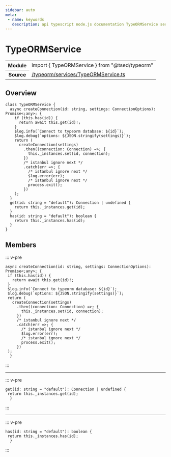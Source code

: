 ```yaml
---
sidebar: auto
meta:
 - name: keywords
   description: api typescript node.js documentation TypeORMService service
---
```

# TypeORMService <Badge text="Service" type="service"/>
<!-- Summary -->
<section class="symbol-info"><table class="is-full-width"><tbody><tr><th>Module</th><td><div class="lang-typescript"><span class="token keyword">import</span> { TypeORMService }&nbsp;<span class="token keyword">from</span>&nbsp;<span class="token string">"@tsed/typeorm"</span></div></td></tr><tr><th>Source</th><td><a href="https://github.com/Romakita/ts-express-decorators/blob/v4.30.1/src//typeorm/services/TypeORMService.ts#L0-L0">/typeorm/services/TypeORMService.ts</a></td></tr></tbody></table></section>

<!-- Overview -->
## Overview


<pre><code class="typescript-lang "><span class="token keyword">class</span> TypeORMService <span class="token punctuation">{</span>
  async <span class="token function">createConnection</span><span class="token punctuation">(</span>id<span class="token punctuation">:</span> <span class="token keyword">string</span><span class="token punctuation">,</span> settings<span class="token punctuation">:</span> ConnectionOptions<span class="token punctuation">)</span><span class="token punctuation">:</span> Promise&lt<span class="token punctuation">;</span><span class="token keyword">any</span>&gt<span class="token punctuation">;</span> <span class="token punctuation">{</span>
    if <span class="token punctuation">(</span>this.<span class="token function">has</span><span class="token punctuation">(</span>id<span class="token punctuation">)</span><span class="token punctuation">)</span> <span class="token punctuation">{</span>
      return await this.<span class="token function">get</span><span class="token punctuation">(</span>id<span class="token punctuation">)</span>!<span class="token punctuation">;</span>
    <span class="token punctuation">}</span>
    $log.<span class="token function">info</span><span class="token punctuation">(</span>`Connect to typeorm database<span class="token punctuation">:</span> $<span class="token punctuation">{</span>id<span class="token punctuation">}</span>`<span class="token punctuation">)</span><span class="token punctuation">;</span>
    $log.<span class="token function">debug</span><span class="token punctuation">(</span>`options<span class="token punctuation">:</span> $<span class="token punctuation">{</span>JSON.<span class="token function">stringify</span><span class="token punctuation">(</span>settings<span class="token punctuation">)</span><span class="token punctuation">}</span>`<span class="token punctuation">)</span><span class="token punctuation">;</span>
    return <span class="token punctuation">(</span>
      <span class="token function">createConnection</span><span class="token punctuation">(</span>settings<span class="token punctuation">)</span>
        .<span class="token function">then</span><span class="token punctuation">(</span><span class="token punctuation">(</span>connection<span class="token punctuation">:</span> Connection<span class="token punctuation">)</span> =&gt<span class="token punctuation">;</span> <span class="token punctuation">{</span>
          this._instances.<span class="token function">set</span><span class="token punctuation">(</span>id<span class="token punctuation">,</span> connection<span class="token punctuation">)</span><span class="token punctuation">;</span>
        <span class="token punctuation">}</span><span class="token punctuation">)</span>
        /* istanbul ignore next */
        .<span class="token function">catch</span><span class="token punctuation">(</span>err =&gt<span class="token punctuation">;</span> <span class="token punctuation">{</span>
          /* istanbul ignore next */
          $log.<span class="token function">error</span><span class="token punctuation">(</span>err<span class="token punctuation">)</span><span class="token punctuation">;</span>
          /* istanbul ignore next */
          process.<span class="token function">exit</span><span class="token punctuation">(</span><span class="token punctuation">)</span><span class="token punctuation">;</span>
        <span class="token punctuation">}</span><span class="token punctuation">)</span>
    <span class="token punctuation">)</span><span class="token punctuation">;</span>
  <span class="token punctuation">}</span>
  <span class="token function">get</span><span class="token punctuation">(</span>id<span class="token punctuation">:</span> <span class="token keyword">string</span><span class="token punctuation"> = </span><span class="token string">"default"</span><span class="token punctuation">)</span><span class="token punctuation">:</span> Connection | undefined <span class="token punctuation">{</span>
    return this._instances.<span class="token function">get</span><span class="token punctuation">(</span>id<span class="token punctuation">)</span><span class="token punctuation">;</span>
  <span class="token punctuation">}</span>
  <span class="token function">has</span><span class="token punctuation">(</span>id<span class="token punctuation">:</span> <span class="token keyword">string</span><span class="token punctuation"> = </span><span class="token string">"default"</span><span class="token punctuation">)</span><span class="token punctuation">:</span> <span class="token keyword">boolean</span> <span class="token punctuation">{</span>
    return this._instances.<span class="token function">has</span><span class="token punctuation">(</span>id<span class="token punctuation">)</span><span class="token punctuation">;</span>
  <span class="token punctuation">}</span>
<span class="token punctuation">}</span></code></pre>



<!-- Members -->




## Members


::: v-pre

<div class="method-overview">
<pre><code class="typescript-lang ">async <span class="token function">createConnection</span><span class="token punctuation">(</span>id<span class="token punctuation">:</span> <span class="token keyword">string</span><span class="token punctuation">,</span> settings<span class="token punctuation">:</span> ConnectionOptions<span class="token punctuation">)</span><span class="token punctuation">:</span> Promise&lt<span class="token punctuation">;</span><span class="token keyword">any</span>&gt<span class="token punctuation">;</span> <span class="token punctuation">{</span>
 if <span class="token punctuation">(</span>this.<span class="token function">has</span><span class="token punctuation">(</span>id<span class="token punctuation">)</span><span class="token punctuation">)</span> <span class="token punctuation">{</span>
   return await this.<span class="token function">get</span><span class="token punctuation">(</span>id<span class="token punctuation">)</span>!<span class="token punctuation">;</span>
 <span class="token punctuation">}</span>
 $log.<span class="token function">info</span><span class="token punctuation">(</span>`Connect to typeorm database<span class="token punctuation">:</span> $<span class="token punctuation">{</span>id<span class="token punctuation">}</span>`<span class="token punctuation">)</span><span class="token punctuation">;</span>
 $log.<span class="token function">debug</span><span class="token punctuation">(</span>`options<span class="token punctuation">:</span> $<span class="token punctuation">{</span>JSON.<span class="token function">stringify</span><span class="token punctuation">(</span>settings<span class="token punctuation">)</span><span class="token punctuation">}</span>`<span class="token punctuation">)</span><span class="token punctuation">;</span>
 return <span class="token punctuation">(</span>
   <span class="token function">createConnection</span><span class="token punctuation">(</span>settings<span class="token punctuation">)</span>
     .<span class="token function">then</span><span class="token punctuation">(</span><span class="token punctuation">(</span>connection<span class="token punctuation">:</span> Connection<span class="token punctuation">)</span> =&gt<span class="token punctuation">;</span> <span class="token punctuation">{</span>
       this._instances.<span class="token function">set</span><span class="token punctuation">(</span>id<span class="token punctuation">,</span> connection<span class="token punctuation">)</span><span class="token punctuation">;</span>
     <span class="token punctuation">}</span><span class="token punctuation">)</span>
     /* istanbul ignore next */
     .<span class="token function">catch</span><span class="token punctuation">(</span>err =&gt<span class="token punctuation">;</span> <span class="token punctuation">{</span>
       /* istanbul ignore next */
       $log.<span class="token function">error</span><span class="token punctuation">(</span>err<span class="token punctuation">)</span><span class="token punctuation">;</span>
       /* istanbul ignore next */
       process.<span class="token function">exit</span><span class="token punctuation">(</span><span class="token punctuation">)</span><span class="token punctuation">;</span>
     <span class="token punctuation">}</span><span class="token punctuation">)</span>
 <span class="token punctuation">)</span><span class="token punctuation">;</span>
  <span class="token punctuation">}</span></code></pre>

</div>



:::



***



::: v-pre

<div class="method-overview">
<pre><code class="typescript-lang "><span class="token function">get</span><span class="token punctuation">(</span>id<span class="token punctuation">:</span> <span class="token keyword">string</span><span class="token punctuation"> = </span><span class="token string">"default"</span><span class="token punctuation">)</span><span class="token punctuation">:</span> Connection | undefined <span class="token punctuation">{</span>
 return this._instances.<span class="token function">get</span><span class="token punctuation">(</span>id<span class="token punctuation">)</span><span class="token punctuation">;</span>
  <span class="token punctuation">}</span></code></pre>

</div>



:::



***



::: v-pre

<div class="method-overview">
<pre><code class="typescript-lang "><span class="token function">has</span><span class="token punctuation">(</span>id<span class="token punctuation">:</span> <span class="token keyword">string</span><span class="token punctuation"> = </span><span class="token string">"default"</span><span class="token punctuation">)</span><span class="token punctuation">:</span> <span class="token keyword">boolean</span> <span class="token punctuation">{</span>
 return this._instances.<span class="token function">has</span><span class="token punctuation">(</span>id<span class="token punctuation">)</span><span class="token punctuation">;</span>
  <span class="token punctuation">}</span></code></pre>

</div>



:::